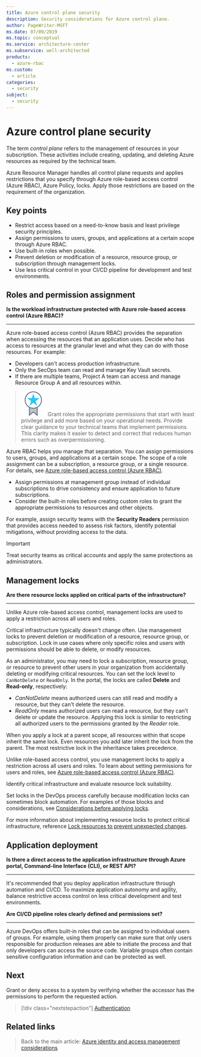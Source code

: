 ```yaml
---
title: Azure control plane security
description: Security considerations for Azure control plane.
author: PageWriter-MSFT
ms.date: 07/09/2019
ms.topic: conceptual
ms.service: architecture-center
ms.subservice: well-architected
products:
  - azure-rbac
ms.custom:
  - article
categories:
  - security
subject: 
  - security
---
```


# Azure control plane security

The term _control plane_ refers to the management of resources in your subscription. These activities include creating, updating, and deleting Azure resources as required by the technical team.  

Azure Resource Manager handles all control plane requests and applies restrictions that you specify through Azure role-based access control (Azure RBAC), Azure Policy, locks. Apply those restrictions are based on the requirement of the organization.

## Key points

- Restrict access based on a need-to-know basis and least privilege security principles.
- Assign permissions to users, groups, and applications at a certain scope through Azure RBAC. 
- Use built-in roles when possible.
- Prevent deletion or modification of a resource, resource group, or subscription through management locks.
- Use less critical control in your CI/CD pipeline for development and test environments.

## Roles and permission assignment 

**Is the workload infrastructure protected with Azure role-based access control (Azure RBAC)?**
***

Azure role-based access control (Azure RBAC) provides the separation when accessing the resources that an application uses. Decide who has access to resources at the granular level and what they can do with those resources. For example:

- Developers can't access production infrastructure.
- Only the SecOps team can read and manage Key Vault secrets.
- If there are multiple teams, Project A team can access and manage Resource Group A and all resources within.

>![Task](../../_images/i-best-practices.svg) Grant roles the appropriate permissions that start with least privilege and add more based on your operational needs. Provide clear guidance to your technical teams that implement permissions. This clarity makes it easier to detect and correct that reduces human errors such as overpermissioning.

Azure RBAC helps you manage that separation. You can assign permissions to users, groups, and applications at a certain scope. The scope of a role assignment can be a subscription, a resource group, or a single resource. For details, see [Azure role-based access control (Azure RBAC)](/azure/role-based-access-control/overview).

-  Assign permissions at management group instead of individual subscriptions to drive consistency and ensure application to future subscriptions.
- Consider the built-in roles before creating custom roles to grant the appropriate permissions to resources and other objects. 

For example, assign security teams with the **Security Readers** permission that provides access needed to assess risk factors, identify potential mitigations, without providing access to the data.

> [!IMPORTANT] 
> Treat security teams as critical accounts and apply the same protections as administrators.

## Management locks

**Are there resource locks applied on critical parts of the infrastructure?**
***

Unlike Azure role-based access control, management locks are used to apply a restriction across all users and roles.

Critical infrastructure typically doesn't change often. Use management locks to prevent deletion or modification of a resource, resource group, or subscription. Lock in use cases where only specific roles and users with permissions should be able to delete, or modify resources. 

As an administrator, you may need to lock a subscription, resource group, or resource to prevent other users in your organization from accidentally deleting or modifying critical resources. You can set the lock level to `CanNotDelete` or `ReadOnly`. In the portal, the locks are called **Delete** and **Read-only**, respectively:

  - *CanNotDelete* means authorized users can still read and modify a resource, but they can't delete the resource.
  - *ReadOnly* means authorized users can read a resource, but they can't delete or update the resource. Applying this lock is similar to restricting all authorized users to the permissions granted by the *Reader* role.

When you apply a lock at a parent scope, all resources within that scope inherit the same lock. Even resources you add later inherit the lock from the parent. The most restrictive lock in the inheritance takes precedence.

Unlike role-based access control, you use management locks to apply a restriction across all users and roles. To learn about setting permissions for users and roles, see [Azure role-based access control (Azure RBAC)](/azure/role-based-access-control/overview).

Identify critical infrastructure and evaluate resource lock suitability. 

Set locks in the DevOps process carefully because modification locks can sometimes block automation. For examples of those blocks and considerations, see [Considerations before applying locks](/azure/azure-resource-manager/management/lock-resources#considerations-before-applying-locks).

For more information about implementing resource locks to protect critical infrastructure, reference [Lock resources to prevent unexpected changes](/azure/azure-resource-manager/management/lock-resources?tabs=json).

## Application deployment
**Is there a direct access to the application infrastructure through Azure portal, Command-line Interface (CLI), or REST API?**
***
It's recommended that you deploy application infrastructure through automation and CI/CD. To maximize application autonomy and agility, balance restrictive access control on less critical development and test environments.

**Are CI/CD pipeline roles clearly defined and permissions set?**
***
Azure DevOps offers built-in roles that can be assigned to individual users of groups. For example, using them properly can make sure that only users responsible for production releases are able to initiate the process and that only developers can access the source code. Variable groups often contain sensitive configuration information and can be protected as well.


## Next
Grant or deny access to a system by verifying whether the accessor has the permissions to perform the requested action. 

> [!div class="nextstepaction"]
> [Authentication](design-identity-authentication.md)


## Related links

> Back to the main article: [Azure identity and access management considerations](design-identity.md)
